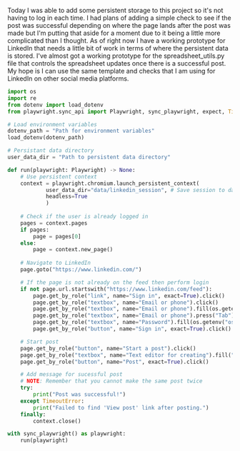 Today I was able to add some persistent storage to this project so it's not having to log in each time. I had plans of adding a simple check to see if the post was successful depending on where the page lands after the post was made but I'm putting that aside for a moment due to it being a little more complicated than I thought. As of right now I have a working prototype for LinkedIn that needs a little bit of work in terms of where the persistent data is stored. I've almost got a working prototype for the spreadsheet_utils.py file that controls the spreadsheet updates once there is a successful post. My hope is I can use the same template and checks that I am using for LinkedIn on other social media platforms.

```python
import os
import re
from dotenv import load_dotenv
from playwright.sync_api import Playwright, sync_playwright, expect, TimeoutError

# Load environment variables
dotenv_path = "Path for environment variables"
load_dotenv(dotenv_path)

# Persistant data directory
user_data_dir = "Path to persistent data directory"

def run(playwright: Playwright) -> None:
    # Use persistent context
    context = playwright.chromium.launch_persistent_context(
            user_data_dir="data/linkedin_session", # Save session to data folder
            headless=True
            )
    
    # Check if the user is already logged in
    pages = context.pages
    if pages:
        page = pages[0]
    else:
        page = context.new_page()
   
    # Navigate to LinkedIn
    page.goto("https://www.linkedin.com/")

    # If the page is not already on the feed then perform login
    if not page.url.startswith("https://www.linkedin.com/feed"):
        page.get_by_role("link", name="Sign in", exact=True).click()
        page.get_by_role("textbox", name="Email or phone").click()
        page.get_by_role("textbox", name="Email or phone").fill(os.getenv("osenv email variable"))
        page.get_by_role("textbox", name="Email or phone").press("Tab")
        page.get_by_role("textbox", name="Password").fill(os.getenv("osenv password variable"))
        page.get_by_role("button", name="Sign in", exact=True).click()

    # Start post
    page.get_by_role("button", name="Start a post").click()
    page.get_by_role("textbox", name="Text editor for creating").fill("Test")
    page.get_by_role("button", name="Post", exact=True).click()

    # Add message for sucessful post
    # NOTE: Remember that you cannot make the same post twice
    try:
        print("Post was successful!")
    except TimeoutError:
        print("Failed to find 'View post' link after posting.")
    finally:
        context.close()

with sync_playwright() as playwright:
    run(playwright)
```